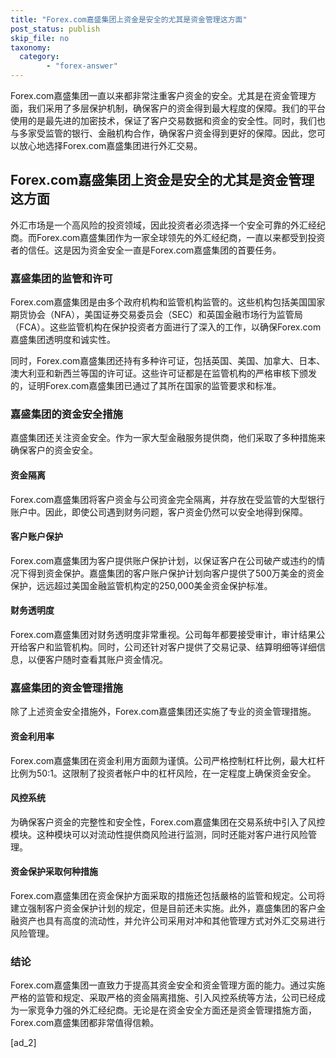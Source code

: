 ```yaml
---
title: "Forex.com嘉盛集团上资金是安全的尤其是资金管理这方面"
post_status: publish
skip_file: no
taxonomy:
  category:
        - "forex-answer"
---
```


Forex.com嘉盛集团一直以来都非常注重客户资金的安全。尤其是在资金管理方面，我们采用了多层保护机制，确保客户的资金得到最大程度的保障。我们的平台使用的是最先进的加密技术，保证了客户交易数据和资金的安全性。同时，我们也与多家受监管的银行、金融机构合作，确保客户资金得到更好的保障。因此，您可以放心地选择Forex.com嘉盛集团进行外汇交易。

## Forex.com嘉盛集团上资金是安全的尤其是资金管理这方面

外汇市场是一个高风险的投资领域，因此投资者必须选择一个安全可靠的外汇经纪商。而Forex.com嘉盛集团作为一家全球领先的外汇经纪商，一直以来都受到投资者的信任。这是因为资金安全一直是Forex.com嘉盛集团的首要任务。

### 嘉盛集团的监管和许可

Forex.com嘉盛集团是由多个政府机构和监管机构监管的。这些机构包括美国国家期货协会（NFA），美国证券交易委员会（SEC）和英国金融市场行为监管局（FCA）。这些监管机构在保护投资者方面进行了深入的工作，以确保Forex.com嘉盛集团透明度和诚实性。

同时，Forex.com嘉盛集团还持有多种许可证，包括英国、美国、加拿大、日本、澳大利亚和新西兰等国的许可证。这些许可证都是在监管机构的严格审核下颁发的，证明Forex.com嘉盛集团已通过了其所在国家的监管要求和标准。

### 嘉盛集团的资金安全措施

嘉盛集团还关注资金安全。作为一家大型金融服务提供商，他们采取了多种措施来确保客户的资金安全。

#### 资金隔离

Forex.com嘉盛集团将客户资金与公司资金完全隔离，并存放在受监管的大型银行账户中。因此，即使公司遇到财务问题，客户资金仍然可以安全地得到保障。

#### 客户账户保护

Forex.com嘉盛集团为客户提供账户保护计划，以保证客户在公司破产或违约的情况下得到资金保护。嘉盛集团的客户账户保护计划向客户提供了500万美金的资金保护，远远超过美国金融监管机构定的250,000美金资金保护标准。

#### 财务透明度

Forex.com嘉盛集团对财务透明度非常重视。公司每年都要接受审计，审计结果公开给客户和监管机构。同时，公司还针对客户提供了交易记录、结算明细等详细信息，以便客户随时查看其账户资金情况。

### 嘉盛集团的资金管理措施

除了上述资金安全措施外，Forex.com嘉盛集团还实施了专业的资金管理措施。

#### 资金利用率

Forex.com嘉盛集团在资金利用方面颇为谨慎。公司严格控制杠杆比例，最大杠杆比例为50:1。这限制了投资者帐户中的杠杆风险，在一定程度上确保资金安全。

#### 风控系统

为确保客户资金的完整性和安全性，Forex.com嘉盛集团在交易系统中引入了风控模块。这种模块可以对流动性提供商风险进行监测，同时还能对客户进行风险管理。

#### 资金保护采取何种措施

Forex.com嘉盛集团在资金保护方面采取的措施还包括嚴格的监管和规定。公司将建立强制客户资金保护计划的规定，但是目前还未实施。此外，嘉盛集团的客户金融资产也具有高度的流动性，并允许公司采用对冲和其他管理方式对外汇交易进行风险管理。

### 结论

Forex.com嘉盛集团一直致力于提高其资金安全和资金管理方面的能力。通过实施严格的监管和规定、采取严格的资金隔离措施、引入风控系统等方法，公司已经成为一家竞争力强的外汇经纪商。无论是在资金安全方面还是资金管理措施方面，Forex.com嘉盛集团都非常值得信赖。

\[ad\_2\]
